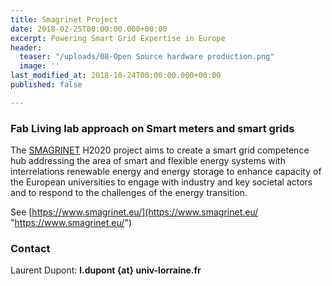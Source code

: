 ```yaml
---
title: Smagrinet Project
date: 2018-02-25T00:00:00.000+00:00
excerpt: Powering Smart Grid Expertise in Europe
header:
  teaser: "/uploads/08-Open Source hardware production.png"
  image: ''
last_modified_at: 2018-10-24T00:00:00.000+00:00
published: false

---
```

### Fab Living lab approach on Smart meters and smart grids

The [SMAGRINET](https://www.smagrinet.eu/) H2020 project aims to create a smart grid competence hub addressing the area of smart and flexible energy systems with interrelations renewable energy and energy storage to enhance capacity of the European universities to engage with industry and key societal actors and to respond to the challenges of the energy transition.

See [https://www.smagrinet.eu/](https://www.smagrinet.eu/ "https://www.smagrinet.eu/")

### Contact

Laurent Dupont: **l.dupont {at} univ-lorraine.fr**